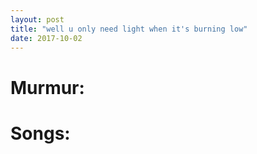 ```yaml
---
layout: post
title: "well u only need light when it's burning low"
date: 2017-10-02
---
```


# Murmur:

# Songs:
